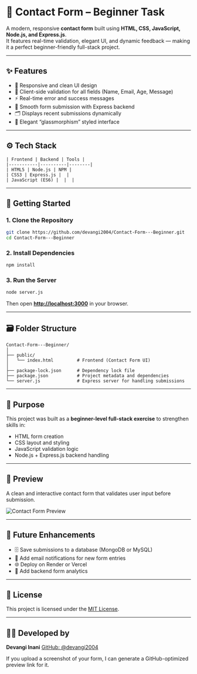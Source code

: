 # 💬 Contact Form – Beginner Task

A modern, responsive **contact form** built using **HTML, CSS, JavaScript, Node.js, and Express.js**.  
It features real-time validation, elegant UI, and dynamic feedback — making it a perfect beginner-friendly full-stack project.

---

## ✨ Features

- 📱 Responsive and clean UI design  
- 🧩 Client-side validation for all fields (Name, Email, Age, Message)  
- ⚡ Real-time error and success messages  
- 🚀 Smooth form submission with Express backend  
- 🗂️ Displays recent submissions dynamically  
- 💎 Elegant “glassmorphism” styled interface  

---

## ⚙️ Tech Stack
```
| Frontend | Backend | Tools |
|-----------|----------|--------|
| HTML5 | Node.js | NPM |
| CSS3 | Express.js |  |
| JavaScript (ES6) |  |  |
```
---

## 🚀 Getting Started

### 1. Clone the Repository

```bash
git clone https://github.com/devangi2004/Contact-Form---Beginner.git
cd Contact-Form---Beginner
````

### 2. Install Dependencies

```bash
npm install
```

### 3. Run the Server

```bash
node server.js
```

Then open **[http://localhost:3000](http://localhost:3000)** in your browser.

---

## 🗃️ Folder Structure

```
Contact-Form---Beginner/
│
├── public/
│   └── index.html         # Frontend (Contact Form UI)
│
├── package-lock.json      # Dependency lock file
├── package.json           # Project metadata and dependencies
└── server.js              # Express server for handling submissions
```

---

## 🎯 Purpose

This project was built as a **beginner-level full-stack exercise** to strengthen skills in:

* HTML form creation
* CSS layout and styling
* JavaScript validation logic
* Node.js + Express.js backend handling

---

## 📸 Preview

A clean and interactive contact form that validates user input before submission.

![Contact Form Preview](<img width="1901" height="921" alt="Image" src="https://github.com/user-attachments/assets/3f5da217-b632-48d1-93bd-0dfcb14b21ca" />)

---

## 🧠 Future Enhancements

* 🗄️ Save submissions to a database (MongoDB or MySQL)
* 📧 Add email notifications for new form entries
* 🌐 Deploy on Render or Vercel
* 🧰 Add backend form analytics

---

## 📄 License

This project is licensed under the [MIT License](LICENSE).

---

## 🙋‍♀️ Developed by

**Devangi Inani**
[GitHub: @devangi2004](https://github.com/devangi2004)

If you upload a screenshot of your form, I can generate a GitHub-optimized preview link for it.
```
